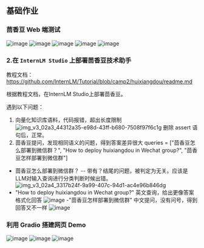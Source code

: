## 基础作业

### 茴香豆 Web 端测试
![image](https://github.com/noirblack/InternLM2/assets/9305115/a20e0e04-7519-48ba-806f-6f20c05a483a)
![image](https://github.com/noirblack/InternLM2/assets/9305115/8776e1fd-1a0f-403a-83f3-a8194cdc1d20)
![image](https://github.com/noirblack/InternLM2/assets/9305115/0cf957f1-f2df-48ec-99a3-d1ff832c7f0e)
![image](https://github.com/noirblack/InternLM2/assets/9305115/76748da1-84ed-4506-92f9-c1c8c5f58b0a)
![image](https://github.com/noirblack/InternLM2/assets/9305115/2f8ae1c9-f6aa-41cc-a5be-3f00dbd29eb0)



### 2.在 `InternLM Studio` 上部署茴香豆技术助手

教程文档：https://github.com/InternLM/Tutorial/blob/camp2/huixiangdou/readme.md

根据教程文档，在InternLM Studio上部署茴香豆。

遇到以下问题：
1. 向量化知识库语料，代码报错，超出长度限制
![img_v3_02a3_44312a35-e98d-43ff-b680-7508f97f6c1g](https://github.com/noirblack/InternLM2/assets/9305115/2c168267-f476-4cd0-94ba-963c7caa2ced)
删除 assert 语句后，正常。
2. 茴香豆提问，发现相同语义的问题，得到答案差异很大
queries = ["茴香豆怎么部署到微信群？", "How to deploy huixiangdou in Wechat group?", "茴香豆怎样部署到微信群"]
- 茴香豆怎么部署到微信群？   -- 带有？结尾的问题，被判定为无关。应该是LLM对输入查询进行分类判断时候出错。
  ![img_v3_02a4_3317b24f-9a99-407c-94d1-ac4e96b846dg](https://github.com/noirblack/InternLM2/assets/9305115/2cc22076-eb64-4e59-bee6-7e52019e2106)
- "How to deploy huixiangdou in Wechat group?"  英文查询，给出更像答案格式化回答
![image](https://github.com/noirblack/InternLM2/assets/9305115/460276b2-26c8-462c-aa39-545a34ef4b13)
-"茴香豆怎样部署到微信群" 中文提问，没有问号，得到回答又不一样
![image](https://github.com/noirblack/InternLM2/assets/9305115/859e133f-c288-4c82-a42c-8bf39bd0a448)

### 利用 Gradio 搭建网页 Demo
![image](https://github.com/noirblack/InternLM2/assets/9305115/1afce773-f113-4580-826f-3ec1fdaa51d0)
![image](https://github.com/noirblack/InternLM2/assets/9305115/674cf6de-8dd4-4ec9-9645-5ec766455fec)
![image](https://github.com/noirblack/InternLM2/assets/9305115/2b2a9fc9-a169-4822-b57e-6a167aa1c8e7)




